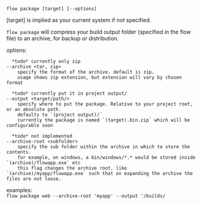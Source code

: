 `flow package [target] [--options]`

  [target] is implied as your current system if not specified.

  `flow package` will compress your build output folder (specified in the flow file) to an archive, for backup or distribution.

  options:

      *todo* currently only zip   
    --archive <tar, zip>   
        specify the format of the archive. default is zip.
        usage shows zip extension, but extension will vary by chosen format

      *todo* currently put it in project output/   
    --output <target/path/>   
        specify where to put the package. Relative to your project root, or an absolute path.   
        defaults to `(project output)/`   
        currently the package is named `(target).bin.zip` which will be configurable soon   

      *todo* not implemented   
    --archive-root <subfolder>   
        specify the sub folder within the archive in which to store the contents.   
        for example, on windows, a bin/windows/*.* would be stored inside `(archive)/flowapp.exe` etc   
        this flag changes the archive root, like `(archive)/myapp/flowapp.exe` such that on expanding the archive the files are not loose.

  examples:   
    `flow package web --archive-root 'myapp' --output '/builds/`